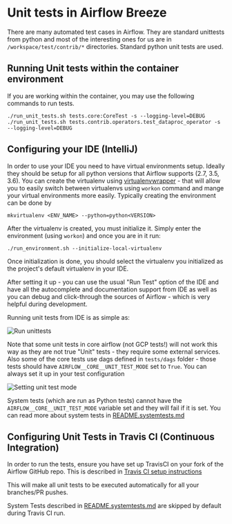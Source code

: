 # Unit tests in Airflow Breeze

There are many automated test cases in Airflow. They are standard unittests
from python and most of the interesting ones for us are in
`/workspace/test/contrib/*` directories. Standard python unit tests are used.

## Running Unit tests within the container environment

If you are working within the container, you may use the following commands to
run tests.

`./run_unit_tests.sh tests.core:CoreTest -s --logging-level=DEBUG`
`./run_unit_tests.sh tests.contrib.operators.test_dataproc_operator -s
--logging-level=DEBUG`

## Configuring your IDE (IntelliJ)

In order to use your IDE you need to have virtual environments setup. Ideally 
they should be setup for all python versions that Airflow supports (2.7, 3.5, 3.6).
You can create the virtualenv using 
[virtualenvwrapper](https://virtualenvwrapper.readthedocs.io/en/latest/) - that will allow
you to easily switch between virtualenvs using `workon` command and mange 
your virtual environments more easily. Typically creating the environment can be done by

```
mkvirtualenv <ENV_NAME> --python=python<VERSION>
```

After the virtualenv is created, you must initialize it. Simply enter the environment 
(using `workon`) and once you are in it run:
```
./run_environment.sh --initialize-local-virtualenv
````

Once initialization is done, you should select the virtualenv you initialized as the 
project's default virtualenv in your IDE.

After setting it up - you can use the usual "Run Test" option of the IDE and have
all the autocomplete and documentation support from IDE as well as you can 
debug and click-through the sources of Airflow - which is very helpful during
development.

Running unit tests from IDE is as simple as:

![Run unittests](images/run_unittests.png)

Note that some unit tests in core airflow (not GCP tests!) will not work this way 
as they are not  true "Unit" tests - they require some external services. 
Also some of the core tests use dags defined in `tests/dags` folder - 
those tests should have `AIRFLOW__CORE__UNIT_TEST_MODE` set to 
`True`. You can always set it up in your test configuration

![Setting unit test mode](images/unit_test_mode.png)

System tests (which are run as Python tests) cannot have the 
`AIRFLOW__CORE__UNIT_TEST_MODE` variable set and they will fail if it is set.
You can read more about system tests in [README.systemtests.md](README.systemtests.md)

## Configuring Unit Tests in Travis CI (Continuous Integration)

In order to run the tests, ensure you have set up TravisCI on your fork of the Airflow
GitHub repo. This is described in
[Travis CI setup instructions](https://github.com/apache/airflow/blob/master/CONTRIBUTING.md#testing-on-travis-ci)

This will make all unit tests to be executed automatically for all your
branches/PR pushes.

System Tests described in [README.systemtests.md](README.systemtests.md) are skipped 
by default during Travis CI run.
